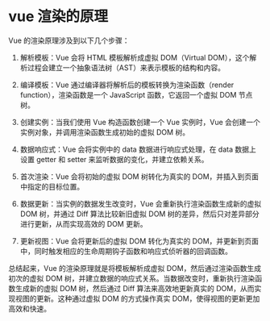 # vue 渲染的原理

Vue 的渲染原理涉及到以下几个步骤：

1. 解析模板：Vue 会将 HTML 模板解析成虚拟 DOM（Virtual DOM），这个解析过程会建立一个抽象语法树（AST）来表示模板的结构和内容。

2. 编译模板：Vue 通过编译器将解析后的模板转换为渲染函数（render function），渲染函数是一个 JavaScript 函数，它返回一个虚拟 DOM 节点树。

3. 创建实例：当我们使用 Vue 构造函数创建一个 Vue 实例时，Vue 会创建一个实例对象，并调用渲染函数生成初始的虚拟 DOM 树。

4. 数据响应式：Vue 会将实例中的 data 数据进行响应式处理，在 data 数据上设置 getter 和 setter 来监听数据的变化，并建立依赖关系。

5. 首次渲染：Vue 会将初始的虚拟 DOM 树转化为真实的 DOM，并插入到页面中指定的目标位置。

6. 数据更新：当实例的数据发生改变时，Vue 会重新执行渲染函数生成新的虚拟 DOM 树，并通过 Diff 算法比较新旧虚拟 DOM 树的差异，然后只对差异部分进行更新，从而实现高效的 DOM 更新。

7. 更新视图：Vue 会将更新后的虚拟 DOM 转化为真实的 DOM，并更新到页面中，同时触发相应的生命周期钩子函数和响应式侦听器的回调函数。

总结起来，Vue 的渲染原理就是将模板解析成虚拟 DOM，然后通过渲染函数生成初次的虚拟 DOM 树，并建立数据的响应式关系。当数据改变时，重新执行渲染函数生成新的虚拟 DOM 树，然后通过 Diff 算法来高效地更新真实的 DOM，从而实现视图的更新。这种通过虚拟 DOM 的方式操作真实 DOM，使得视图的更新更加高效和快速。